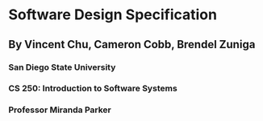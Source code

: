 # Software Design Specification
## By Vincent Chu, Cameron Cobb, Brendel Zuniga
### San Diego State University
### CS 250: Introduction to Software Systems
### Professor Miranda Parker
